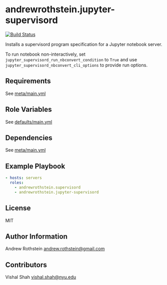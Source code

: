andrewrothstein.jupyter-supervisord
=========================
[![Build Status](https://travis-ci.org/andrewrothstein/ansible-jupyter-supervisord.svg?branch=master)](https://travis-ci.org/andrewrothstein/ansible-jupyter-supervisord)

Installs a supervisord program specification for a Jupyter notebook server.

To run notebook non-interactively, set `jupyter_supervisord_run_nbconvert_condition` to `True` and use `jupyter_supervisord_nbconvert_cli_options` to provide run options.

Requirements
------------

See [meta/main.yml](meta/main.yml)

Role Variables
--------------

See [defaults/main.yml](defaults/main.yml)

Dependencies
------------

See [meta/main.yml](meta/main.yml)

Example Playbook
----------------

```yml
- hosts: servers
  roles:
    - andrewrothstein.supervisord
    - andrewrothstein.jupyter-supervisord
```

License
-------

MIT

Author Information
------------------

Andrew Rothstein <andrew.rothstein@gmail.com>

Contributors
------------

Vishal Shah <vishal.shah@nyu.edu>
